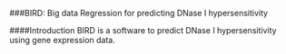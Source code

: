 ###BIRD: Big data Regression for predicting DNase I hypersensitivity

####Introduction
BIRD is a software to predict DNase I hypersensitivity using gene expression data. 

